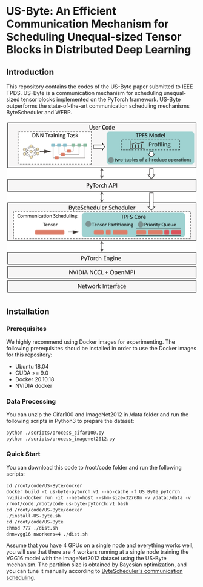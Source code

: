 # US-Byte: An Efficient Communication Mechanism for Scheduling Unequal-sized Tensor Blocks in Distributed Deep Learning #  
## Introduction ##
This repository contains the codes of the US-Byte paper submitted to IEEE TPDS. US-Byte is a communication mechanism for scheduling unequal-sized tensor blocks implemented on the PyTorch framework. US-Byte outperforms the state-of-the-art communication scheduling mechanisms ByteScheduler and WFBP.  
<div align=center><img src="system%20architecture.png" width="500"/></div> 

## Installation ##
### Prerequisites ###
We highly recommend using Docker images for experimenting. The following prerequisites shoud be installed in order to use the Docker images for this repository:  
* Ubuntu 18.04  
* CUDA >= 9.0  
* Docker 20.10.18  
* NVIDIA docker
### Data Processing ###
You can unzip the Cifar100 and ImageNet2012 in /data folder and run the following scripts in Python3 to prepare the dataset:  
```
python ./scripts/process_cifar100.py  
python ./scripts/process_imagenet2012.py  
```
### Quick Start ###
You can download this code to /root/code folder and run the following scripts:  
```
cd /root/code/US-Byte/docker  
docker build -t us-byte-pytorch:v1 --no-cache -f US_Byte_pytorch .  
nvidia-docker run -it --net=host --shm-size=32768m -v /data:/data -v /root/code:/root/code us-byte-pytorch:v1 bash  
cd /root/code/US-Byte/docker  
./install-US-Byte.sh  
cd /root/code/US-Byte  
chmod 777 ./dist.sh  
dnn=vgg16 nworkers=4 ./dist.sh
```  
Assume that you have 4 GPUs on a single node and everything works well, you will see that there are 4 workers running at a single node training the VGG16 model with the ImageNet2012 dataset using the US-Byte mechanism. The partition size is obtained by Bayesian optimization, and you can tune it manually according to [ByteScheduler's communication scheduling](https://github.com/bytedance/byteps/blob/bytescheduler/bytescheduler/docs/scheduling.md).
